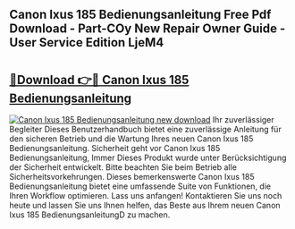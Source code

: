 ## Canon Ixus 185 Bedienungsanleitung Free Pdf Download - Part-COy New Repair Owner Guide - User Service Edition LjeM4

# <h2><a href="http://df5hwmi.blite.top/?on=Canon+Ixus+185+Bedienungsanleitung">🔗Download 👉🔴 Canon Ixus 185 Bedienungsanleitung</a></h2>

[![Canon Ixus 185 Bedienungsanleitung new download](https://i.imgur.com/lujVjoI.png)](http://df5hwmi.blite.top/?on=Canon+Ixus+185+Bedienungsanleitung)
Ihr zuverlässiger Begleiter Dieses Benutzerhandbuch bietet eine zuverlässige Anleitung für den sicheren Betrieb und die Wartung Ihres neuen Canon Ixus 185 Bedienungsanleitung. Sicherheit geht vor Canon Ixus 185 Bedienungsanleitung, Immer Dieses Produkt wurde unter Berücksichtigung der Sicherheit entwickelt. Bitte beachten Sie beim Betrieb alle Sicherheitsvorkehrungen. Dieses bemerkenswerte Canon Ixus 185 Bedienungsanleitung bietet eine umfassende Suite von Funktionen, die Ihren Workflow optimieren. Lass uns anfangen! Kontaktieren Sie uns noch heute und lassen Sie uns Ihnen helfen, das Beste aus Ihrem neuen Canon Ixus 185 BedienungsanleitungD zu machen.
